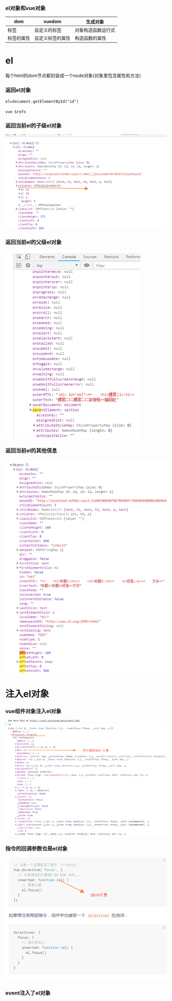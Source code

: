 ### el对象和vue对象

dom    |vuedom   |  生成对象  
--------|-----------|---------
标签   |自定义的标签|对象构造函数运行式
标签的属性 |自定义标签的属性|构造函数的属性   




# el

 每个html的dom节点都封装成一个node对象(对象里包含属性和方法)



### 返回el对象

```
el=document.getElementById("id")

vue-$refs
```
### 返回当前el的子级el对象
![](./2.png)
### 返回当前el的父级el对象 
![](./3.png)


### 返回当前el的其他信息

![](./4.png)






# 注入el对象
### vue组件对象注入el对象

![](./img/2.png)




### 指令的回调参数也是el对象

![](./img/3.png)

### event注入了el对象


